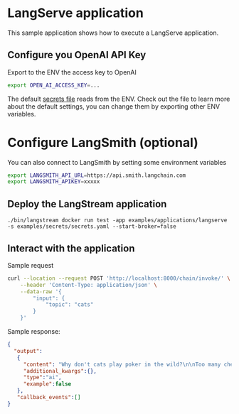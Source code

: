 # LangServe application

This sample application shows how to execute a LangServe application.

## Configure you OpenAI API Key

Export to the ENV the access key to OpenAI

```bash
export OPEN_AI_ACCESS_KEY=...
```

The default [secrets file](../../../secrets/secrets.yaml) reads from the ENV. Check out the file to learn more about
the default settings, you can change them by exporting other ENV variables.


# Configure LangSmith (optional)

You can also connect to LangSmith by setting some environment variables

```bash
export LANGSMITH_API_URL=https://api.smith.langchain.com
export LANGSMITH_APIKEY=xxxxx
```

## Deploy the LangStream application

```
./bin/langstream docker run test -app examples/applications/langserve -s examples/secrets/secrets.yaml --start-broker=false
```

## Interact with the application

Sample request

```bash
curl --location --request POST 'http://localhost:8000/chain/invoke/' \
    --header 'Content-Type: application/json' \
    --data-raw '{
        "input": {
            "topic": "cats"
        }
    }'
```

Sample response:

```json
{
  "output":
   {
     "content": "Why don't cats play poker in the wild?\n\nToo many cheetahs!",
     "additional_kwargs":{},
     "type":"ai",
     "example":false
   },
   "callback_events":[]
}
```